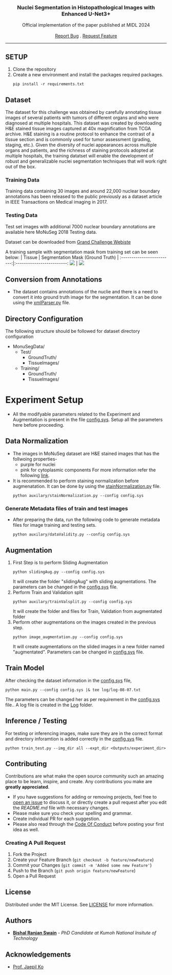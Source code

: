 

<br/>
<p align="center">
  <h3 align="center">Nuclei Segmentation in Histopathological Images with Enhanced U-Net3+</h3>

  <p align="center">
    Official implementation of the paper published at MIDL 2024
    <br/>
    <br/>
    <a href="https://github.com/CVPR-KIT/NucleiSeg-in-Histopathology-Images/issues">Report Bug</a>
    .
    <a href="https://github.com/CVPR-KIT/NucleiSeg-in-Histopathology-Images/issues">Request Feature</a>
  </p>
</p>

<div align="center">

</div>


***

## SETUP
1. Clone the repository
2. Create a new environment and install the packages required packages.
    <pre><code>pip install -r requirements.txt</code></pre>

## Dataset
The dataset for this challenge was obtained by carefully annotating tissue images of several patients with tumors of different organs and who were diagnosed at multiple hospitals. This dataset was created by downloading H&E stained tissue images captured at 40x magnification from TCGA archive. H&E staining is a routine protocol to enhance the contrast of a tissue section and is commonly used for tumor assessment (grading, staging, etc.). Given the diversity of nuclei appearances across multiple organs and patients, and the richness of staining protocols adopted at multiple hospitals, the training datatset will enable the development of robust and generalizable nuclei segmentation techniques that will work right out of the box.

### Training Data
Training data containing 30 images and around 22,000 nuclear boundary annotations has been released to the public previously as a dataset article in IEEE Transactions on Medical imaging in 2017.

### Testing Data
Test set images with additional 7000 nuclear boundary annotations are available here MoNuSeg 2018 Testing data.

Dataset can be downloaded from [Grand Challenge Webiste](https://monuseg.grand-challenge.org/)

A training sample with segmentation mask from training set can be seen below:
 |      Tissue             | Segmentation Mask (Ground Truth)  |
:-------------------------:|:-------------------------:
![](./Dataset/sample/image.png)  |  ![](./Dataset/sample/label.png)


## Conversion from Annotations
* The dataset contains annotations of the nuclie and there is a need to convert it into ground truth image for the segmentation. It can be done using the [xmlParser.py](auxilary/xmlBinaryParser.py) file.


## Directory Configuration
The following structure should be followed for dataset directory configuration
* MonuSegData/
    * Test/
        * GroundTruth/
        * TissueImages/
    * Training/
        * GroundTruth/
        * TissueImages/

#
# Experiment Setup
* All the modifyable parameters related to the Experiment and Augmentation is present in the file [config.sys](config.sys). Setup all the parameters here before proceeding.

## Data Normalization 
* The images in MoNuSeg dataset are H&E stained images that has the follwoing properties-
    * purple for nuclei
    * pink for cytoplasmic components
For more information refer the following [link](https://www.leicabiosystems.com/en-kr/knowledge-pathway/he-staining-overview-a-guide-to-best-practices/).
* It is recommended to perform staining normalization before augmenatation. It can be done by using the [stainNormalization.py](auxilary/stainNormalization.py) file.
    <pre><code>python auxilary/stainNormalization.py --config config.sys</code></pre>


### Generate Metadata files of train and test images
* After preparing the data, run the following code to generate metadata files for image training and testing sets.
    <pre><code>python auxilary/dataValidity.py --config config.sys</code></pre>

## Augmentation
1. First Step is to perform Sliding Augmentation
    <pre><code>python slidingAug.py --config config.sys</code></pre>
    It will create the folder "slidingAug" with sliding augmentations. The parameters can be changed in the [config.sys](config.sys) file.
2. Perform Train and Validation split
    <pre><code>python auxilary/trainValsplit.py --config config.sys</code></pre>
    It will create the folder and files for Train, Validation from augmentated folder
3. Perform other augmentations on the images created in the previous step.
    <pre><code>python image_augmentation.py --config config.sys</code></pre>
    It will create augmentations on the slided images in a new folder named "augmentated". Parameters can be changed in [config.sys](config.sys) file.

## Train Model
After checking the dataset information in the [config.sys](config.sys) file,
<pre><code>python main.py --config config.sys |& tee log/log-08-07.txt</code></pre>
The parameters can be changed her as per requirement in the [config.sys](config.sys) file.. A log file is created in the [Log](log/) folder.


## Inference / Testing
For testing or inferencing images, make sure they are in the correct format and directory inforamtion is added correctly in the  [config.sys](config.sys) file.
<pre><code>python train_test.py --img_dir all --expt_dir &lt;Outputs/experiment_dir&gt; </code></pre>

## Contributing

Contributions are what make the open source community such an amazing place to be learn, inspire, and create. Any contributions you make are **greatly appreciated**.
* If you have suggestions for adding or removing projects, feel free to [open an issue](https://github.com/bluesaiyancodes/Allergic-Rhinitis/issues/new) to discuss it, or directly create a pull request after you edit the *README.md* file with necessary changes.
* Please make sure you check your spelling and grammar.
* Create individual PR for each suggestion.
* Please also read through the [Code Of Conduct](https://github.com/bluesaiyancodes/Allergic-Rhinitis/blob/main/CODE_OF_CONDUCT.md) before posting your first idea as well.

### Creating A Pull Request

1. Fork the Project
2. Create your Feature Branch (`git checkout -b feature/newFeature`)
3. Commit your Changes (`git commit -m 'Added some new Feature'`)
4. Push to the Branch (`git push origin feature/newFeature`)
5. Open a Pull Request

## License

Distributed under the MIT License. See [LICENSE](https://github.com/CVPR-KIT/NucleiSeg-in-Histopathology-Images/blob/main/LICENSE) for more information.

## Authors

* [**Bishal Ranjan Swain**](https://github.com/bluesaiyancodes) - *PhD Candidate at Kumoh National Insitute of Technology*



## Acknowledgements

* [Prof. Jaepil Ko](http://cvpr.kumoh.ac.kr/#team)
